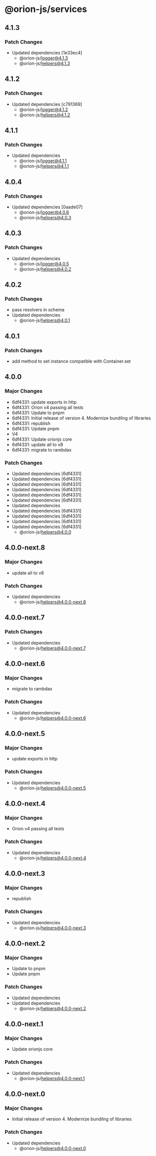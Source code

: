 # @orion-js/services

## 4.1.3

### Patch Changes

- Updated dependencies [1e33ec4]
  - @orion-js/logger@4.1.3
  - @orion-js/helpers@4.1.3

## 4.1.2

### Patch Changes

- Updated dependencies [c791369]
  - @orion-js/logger@4.1.2
  - @orion-js/helpers@4.1.2

## 4.1.1

### Patch Changes

- Updated dependencies
  - @orion-js/logger@4.1.1
  - @orion-js/helpers@4.1.1

## 4.0.4

### Patch Changes

- Updated dependencies [0aade07]
  - @orion-js/logger@4.0.6
  - @orion-js/helpers@4.0.3

## 4.0.3

### Patch Changes

- Updated dependencies
  - @orion-js/logger@4.0.5
  - @orion-js/helpers@4.0.2

## 4.0.2

### Patch Changes

- pass resolvers in schema
- Updated dependencies
  - @orion-js/helpers@4.0.1

## 4.0.1

### Patch Changes

- add method to set instance compatible with Container.set

## 4.0.0

### Major Changes

- 6df4331: update exports in http
- 6df4331: Orion v4 passing all tests
- 6df4331: Update to pnpm
- 6df4331: Initial release of version 4. Modernize bundilng of libraries
- 6df4331: republish
- 6df4331: Update pnpm
- V4
- 6df4331: Update orionjs core
- 6df4331: update all to v8
- 6df4331: migrate to rambdax

### Patch Changes

- Updated dependencies [6df4331]
- Updated dependencies [6df4331]
- Updated dependencies [6df4331]
- Updated dependencies [6df4331]
- Updated dependencies [6df4331]
- Updated dependencies [6df4331]
- Updated dependencies
- Updated dependencies [6df4331]
- Updated dependencies [6df4331]
- Updated dependencies [6df4331]
- Updated dependencies [6df4331]
  - @orion-js/helpers@4.0.0

## 4.0.0-next.8

### Major Changes

- update all to v8

### Patch Changes

- Updated dependencies
  - @orion-js/helpers@4.0.0-next.8

## 4.0.0-next.7

### Patch Changes

- Updated dependencies
  - @orion-js/helpers@4.0.0-next.7

## 4.0.0-next.6

### Major Changes

- migrate to rambdax

### Patch Changes

- Updated dependencies
  - @orion-js/helpers@4.0.0-next.6

## 4.0.0-next.5

### Major Changes

- update exports in http

### Patch Changes

- Updated dependencies
  - @orion-js/helpers@4.0.0-next.5

## 4.0.0-next.4

### Major Changes

- Orion v4 passing all tests

### Patch Changes

- Updated dependencies
  - @orion-js/helpers@4.0.0-next.4

## 4.0.0-next.3

### Major Changes

- republish

### Patch Changes

- Updated dependencies
  - @orion-js/helpers@4.0.0-next.3

## 4.0.0-next.2

### Major Changes

- Update to pnpm
- Update pnpm

### Patch Changes

- Updated dependencies
- Updated dependencies
  - @orion-js/helpers@4.0.0-next.2

## 4.0.0-next.1

### Major Changes

- Update orionjs core

### Patch Changes

- Updated dependencies
  - @orion-js/helpers@4.0.0-next.1

## 4.0.0-next.0

### Major Changes

- Initial release of version 4. Modernize bundilng of libraries

### Patch Changes

- Updated dependencies
  - @orion-js/helpers@4.0.0-next.0
